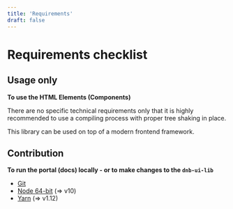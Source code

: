 ```yaml
---
title: 'Requirements'
draft: false
---
```


# Requirements checklist

## Usage only

**To use the HTML Elements (Components)**

There are no specific technical requirements only that it is highly recommended to use a compiling process with proper tree shaking in place.

This library can be used on top of a modern frontend framework.

## Contribution

**To run the portal (docs) locally - or to make changes to the `dnb-ui-lib`**

- [Git](https://git-scm.com)
- [Node 64-bit](https://nodejs.org) (=> v10)
- [Yarn](https://yarnpkg.com) (=> v1.12)

